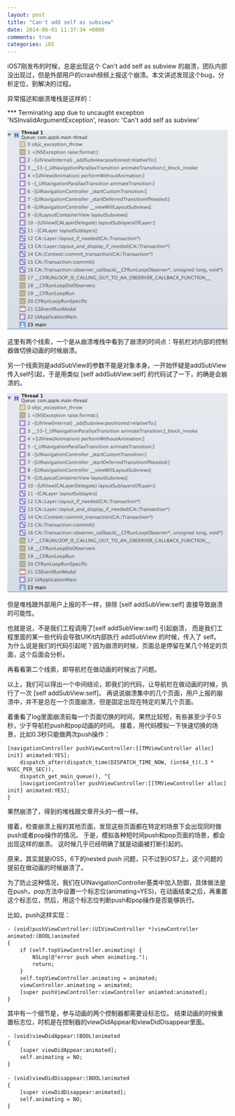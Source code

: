 ```yaml
---
layout: post
title: "Can't add self as subview"
date: 2014-06-01 11:37:34 +0800
comments: true
categories: iOS
---
```


iOS7刚发布的时候，总是出现这个 Can't add self as subview  的崩溃，团队内部没出现过，但是外部用户的crash频频上报这个崩溃。本文讲述发现这个bug，分析定位，到解决的过程。

<!-- more -->

异常描述和崩溃堆栈是这样的：

*** Terminating app due to uncaught exception 'NSInvalidArgumentException', reason: 'Can't add self as subview'

![image](/images/2014-06-01-1.jpg)

这里有两个线索，一个是从崩溃堆栈中看到了崩溃的时间点：导航栏对内部的控制器做切换动画的时候崩溃。

另一个线索则是addSubView的参数不能是对象本身。一开始怀疑是addSubView传入self引起，于是用类似 [self addSubView:self] 的代码试了一下，的确是会崩溃的。

![image](/images/2014-06-01-1.jpg)

但是堆栈跟外部用户上报的不一样，排除 [self addSubView:self] 直接导致崩溃的可能性。

也就是说，不是我们工程调用了[self addSubView:self] 引起崩溃，
而是我们工程里面的某一些代码会导致UIKit内部执行 addSubView 的时候，传入了 self。
为什么说是我们的代码引起呢？因为崩溃的时候，页面总是停留在某几个特定的页面，这个后面会分析。

再看看第二个线索，即导航栏在做动画的时候出了问题。

以上，我们可以得出一个中间结论，即我们的代码，让导航栏在做动画的时候，执行了一次 [self addSubView:self]。
再说说崩溃集中的几个页面，用户上报的崩溃中，并不是总在一个页面崩溃，但是固定出现在特定的某几个页面。

着重看了log里面崩溃前每一个页面切换的时间，果然比较短，有些甚至少于0.5秒，少于导航栏push和pop动画的时间。
接着，用代码模拟一下快速切换的场景，比如0.3秒只能做两次push操作：

```objc
[navigationController pushViewController:[[TMViewController alloc] init] animated:YES];
	dispatch_after(dispatch_time(DISPATCH_TIME_NOW, (int64_t)(.3 * NSEC_PER_SEC)), 
	dispatch_get_main_queue(), ^{
	[navigationController pushViewController:[[TMViewController alloc] init] animated:YES];
}
```

果然崩溃了，得到的堆栈跟文章开头的一模一样。

接着，检查崩溃上报的其他页面，发现这些页面都在特定的场景下会出现同时做push或者pop操作的情况。
于是，模拟各种短时间push和pop页面的场景，都会出现这样的崩溃。
这时候几乎已经明确了就是动画被打断引起的。

原来，其实就是iOS5，6下的nested push 问题，只不过到iOS7上，这个问题的提前在做动画的时候崩溃了。

为了防止这种情况，我们在UINavigationController基类中加入防御，具体做法是在push，pop方法中设置一个标志位(animating=YES)，在动画结束之后，再重置这个标志位，然后，用这个标志位判断push和pop操作是否能够执行。

比如，push这样实现：

```objc
- (void)pushViewController:(UIViewController *)viewController animated:(BOOL)animated
{
	if (self.topViewController.animating) {
		NSLog(@"error push when animating.");
		return;
	}
	self.topViewController.animating = animated;
	viewController.animating = animated;
	[super pushViewController:viewController aniamted:animated];
}
```

其中有一个细节是，参与动画的两个控制器都需要设标志位。
结束动画的时候重置标志位，时机是在控制器的viewDidAppear和viewDidDisappear里面。

```objc
- (void)viewDidAppear:(BOOL)animated
{
	[super viewDidAppear:animated];
	self.animating = NO;
}

- (void)viewDidDisappear:(BOOL)animated
{
	[super viewDidDisappear:animated];
	self.animating = NO;
}

```
